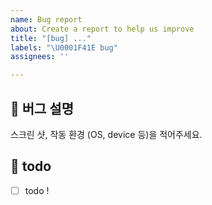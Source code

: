 ```yaml
---
name: Bug report
about: Create a report to help us improve
title: "[bug] ..."
labels: "\U0001F41E bug"
assignees: ''

---
```


## 🐞 버그 설명
스크린 샷, 작동 환경 (OS, device 등)을 적어주세요.

## 📝 todo
- [ ] todo !
